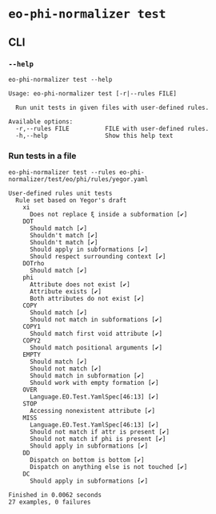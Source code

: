 # `eo-phi-normalizer test`

## CLI

### `--help`

```$ as console
eo-phi-normalizer test --help
```

```console
Usage: eo-phi-normalizer test [-r|--rules FILE]

  Run unit tests in given files with user-defined rules.

Available options:
  -r,--rules FILE          FILE with user-defined rules.
  -h,--help                Show this help text
```

### Run tests in a file

```console
eo-phi-normalizer test --rules eo-phi-normalizer/test/eo/phi/rules/yegor.yaml
```

<!--
The command output is modified to make documentation generation reproducible.

The full command is hidden to not show unnecessary details in the documentation.

`$ eo-phi-normalizer test --rules eo-phi-normalizer/test/eo/phi/rules/yegor.yaml | sed -e 's/\(Finished in\) \([0-9]\.[0-9]\+\)/\1 0.0062/'` as console -->

```console
User-defined rules unit tests
  Rule set based on Yegor's draft
    xi
      Does not replace ξ inside a subformation [✔]
    DOT
      Should match [✔]
      Shouldn't match [✔]
      Shouldn't match [✔]
      Should apply in subformations [✔]
      Should respect surrounding context [✔]
    DOTrho
      Should match [✔]
    phi
      Attribute does not exist [✔]
      Attribute exists [✔]
      Both attributes do not exist [✔]
    COPY
      Should match [✔]
      Should not match in subformations [✔]
    COPY1
      Should match first void attribute [✔]
    COPY2
      Should match positional arguments [✔]
    EMPTY
      Should match [✔]
      Should not match [✔]
      Should match in subformation [✔]
      Should work with empty formation [✔]
    OVER
      Language.EO.Test.YamlSpec[46:13] [✔]
    STOP
      Accessing nonexistent attribute [✔]
    MISS
      Language.EO.Test.YamlSpec[46:13] [✔]
      Should not match if attr is present [✔]
      Should not match if phi is present [✔]
      Should apply in subformations [✔]
    DD
      Dispatch on bottom is bottom [✔]
      Dispatch on anything else is not touched [✔]
    DC
      Should apply in subformations [✔]

Finished in 0.0062 seconds
27 examples, 0 failures
```
